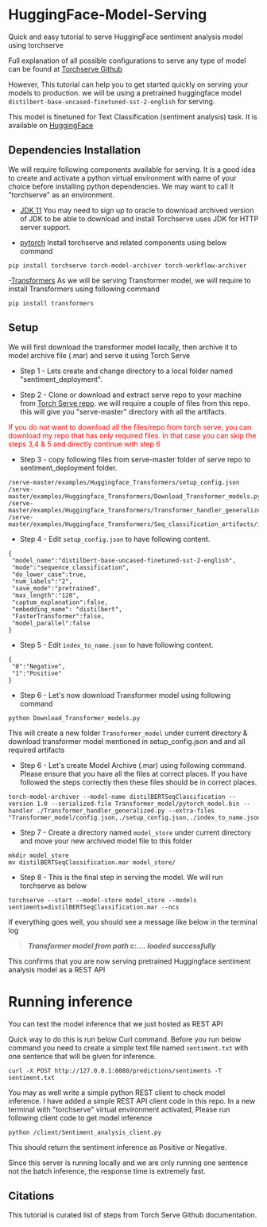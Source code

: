 # HuggingFace-Model-Serving
Quick and easy tutorial to serve HuggingFace sentiment analysis model using torchserve

Full explanation of all possible configurations to serve any type of model can be found at [Torchserve Github](https://github.com/pytorch/serve)  

However, This tutorial can help you to get started quickly on serving your models to production.
we will be using a pretrained huggingface model ``` distilbert-base-uncased-finetuned-sst-2-english ``` for serving.

This model is finetuned for Text Classification (sentiment analysis) task. It is available on [HuggingFace](https://huggingface.co/distilbert-base-uncased-finetuned-sst-2-english)

## Dependencies Installation 

We will require following components available for serving. It is a good idea to create and activate a python virtual environment with name of your choice before installing python dependencies. We may want to call it "torchserve" as an environment.

- [JDK 11](https://www.oracle.com/in/java/technologies/javase/jdk11-archive-downloads.html) 
  You may need to sign up to oracle to download archived version of JDK to be able to download and install
  Torchserve uses JDK for HTTP server support.

- [pytorch](https://github.com/pytorch/serve/blob/master/README.md#serve-a-model)
  Install torchserve and related components using below command 

```
pip install torchserve torch-model-archiver torch-workflow-archiver
```

-[Transformers](https://huggingface.co/docs/transformers/index)
As we will be serving Transformer model, we will require to install Transformers using following command
```
pip install transformers
```

## Setup

We will first download the transformer model locally, then archive it to model archive file (.mar) and serve it using Torch Serve

- Step 1 - Lets create and change directory to a local folder named "sentiment_deployment".   

- Step 2 - Clone or download and extract serve repo to your machine from [Torch Serve repo](https://github.com/pytorch/serve). we  will require a couple of files from this repo. this will give you "serve-master" directory with all the artifacts. 

<span style="color:red">If you do not want to download all the files/repo from torch serve, you can download my repo that has only required files. In that case you can skip the steps 3,4 & 5 and directly continue with step 6</span> 

- Step 3 - copy following files from serve-master folder of serve repo to sentiment_deployment folder.
``` 
/serve-master/examples/Huggingface_Transformers/setup_config.json
/serve-master/examples/Huggingface_Transformers/Download_Transformer_models.py
/serve-master/examples/Huggingface_Transformers/Transformer_handler_generalized.py
/serve-master/examples/Huggingface_Transformers/Seq_classification_artifacts/index_to_name.json

```


- Step 4 - Edit ```setup_config.json``` to have following content. 
```
{
 "model_name":"distilbert-base-uncased-finetuned-sst-2-english",
 "mode":"sequence_classification",
 "do_lower_case":true,
 "num_labels":"2",
 "save_mode":"pretrained",
 "max_length":"128",
 "captum_explanation":false,
 "embedding_name": "distilbert",
 "FasterTransformer":false,
 "model_parallel":false
}

```
- Step 5 - Edit ```index_to_name.json``` to have following content. 
```
{
 "0":"Negative",
 "1":"Positive"
}

```

- Step 6 - Let's now download Transformer model using following command
```
python Download_Transformer_models.py
```
This will create a new folder ```Transformer_model``` under current directory & download transformer model mentioned in setup_config.json and  and all required artifacts

- Step 6 - Let's create Model Archive (.mar) using following command. Please ensure that you have all the files at correct places. If you have followed the steps correctly then these files should be in correct places. 
```
torch-model-archiver --model-name distilBERTSeqClassification --version 1.0 --serialized-file Transformer_model/pytorch_model.bin --handler ./Transformer_handler_generalized.py --extra-files "Transformer_model/config.json,./setup_config.json,./index_to_name.json"
```

- Step 7 - Create a directory named ```model_store``` under current directory and move your new archived model file to this folder
```
mkdir model_store
mv distilBERTSeqClassification.mar model_store/ 

```
- Step 8 - This is the final step in serving the model. We will run torchserve as below
```
torchserve --start --model-store model_store --models sentiments=distilBERTSeqClassification.mar --ncs
``` 
If everything goes well, you should see a message like below in the terminal log

> ***Transformer model from path c:\..\.. loaded successfully***

This confirms that you are now serving pretrained Huggingface sentiment analysis model as a REST API


# Running inference  

You can test the model inference that we just hosted as REST API

Quick way to do this is run below Curl command. Before you run below command you need to create a simple text file named ```sentiment.txt``` with one sentence that will be given for inference.
```
curl -X POST http://127.0.0.1:8080/predictions/sentiments -T sentiment.txt
```
You may as well write a simple python REST client to check model inference. I have added a simple REST API client code in this repo. In a new terminal with "torchserve" virtual environment activated,  Please run following client code to get model inference  

 ```
python /client/Sentiment_analysis_client.py
 
``` 

This should return the sentiment inference as Positive or Negative. 

Since this server is running locally and we are only running one sentence not the batch inference, the response time is extremely fast.

 
## Citations
 
This tutorial is curated list of steps from Torch Serve Github documentation. 
 
